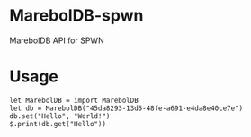# MarebolDB-spwn
MarebolDB API for SPWN

# Usage
```
let MarebolDB = import MarebolDB
let db = MarebolDB("45da8293-13d5-48fe-a691-e4da8e40ce7e")
db.set("Hello", "World!")
$.print(db.get("Hello"))
```

